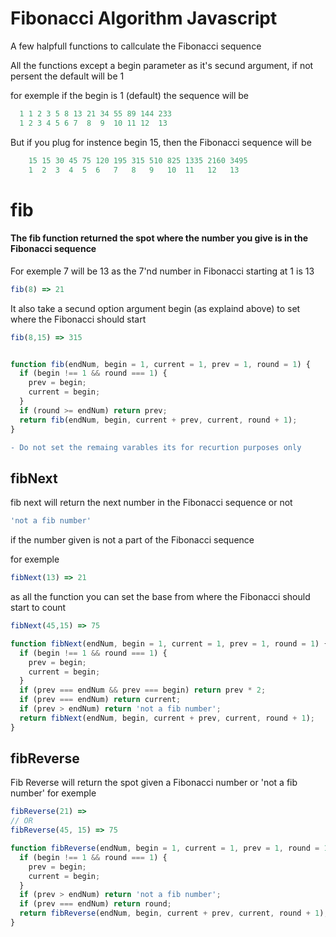 
# Fibonacci Algorithm Javascript

A few halpfull functions to callculate the Fibonacci sequence 

All the functions except a begin parameter as it's secund argument, if not persent the default will be 1



for exemple if the begin is 1 (default) the sequence will be 

```javascript 
  1 1 2 3 5 8 13 21 34 55 89 144 233
  1 2 3 4 5 6 7  8  9  10 11 12  13
  ```
  
  But if you plug for instence begin 15, then the Fibonacci sequence will be
```javascript
    15 15 30 45 75 120 195 315 510 825 1335 2160 3495
    1  2  3  4  5  6   7   8   9   10  11   12   13
```

# fib 
#### The fib function returned  the spot where the number you give is in the Fibonacci sequence
For exemple 7 will be 13 as the 7'nd number in Fibonacci starting at 1 is 13  

```javascript
fib(8) => 21
```

It also take a secund option argument begin (as explaind above) to set where the Fibonacci should start

```javascript
fib(8,15) => 315
```

```javascript

function fib(endNum, begin = 1, current = 1, prev = 1, round = 1) {
  if (begin !== 1 && round === 1) {
    prev = begin;
    current = begin;
  }
  if (round >= endNum) return prev;
  return fib(endNum, begin, current + prev, current, round + 1);
}
```
```diff
- Do not set the remaing varables its for recurtion purposes only 
```


## fibNext

fib next will return the next number in the Fibonacci sequence or not 
```javascript 
'not a fib number'
```
if the number given is not a part of the Fibonacci sequence

for exemple 
```javascript 
fibNext(13) => 21
```
as all the function you can set the base from where the Fibonacci should start to count 

```javascript 
fibNext(45,15) => 75
```
```javascript
function fibNext(endNum, begin = 1, current = 1, prev = 1, round = 1) {
  if (begin !== 1 && round === 1) {
    prev = begin;
    current = begin;
  }
  if (prev === endNum && prev === begin) return prev * 2;
  if (prev === endNum) return current;
  if (prev > endNum) return 'not a fib number';
  return fibNext(endNum, begin, current + prev, current, round + 1);
}
```

## fibReverse 

Fib Reverse will return the spot given a Fibonacci number or 'not a fib number'
for exemple
```javascript 
fibReverse(21) => 
// OR
fibReverse(45, 15) => 75
```
```javascript
function fibReverse(endNum, begin = 1, current = 1, prev = 1, round = 1) {
  if (begin !== 1 && round === 1) {
    prev = begin;
    current = begin;
  }
  if (prev > endNum) return 'not a fib number';
  if (prev === endNum) return round;
  return fibReverse(endNum, begin, current + prev, current, round + 1);
}
```
